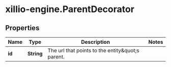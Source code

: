# xillio-engine.ParentDecorator

## Properties
Name | Type | Description | Notes
------------ | ------------- | ------------- | -------------
**id** | **String** | The url that points to the entity\&quot;s parent. | 


